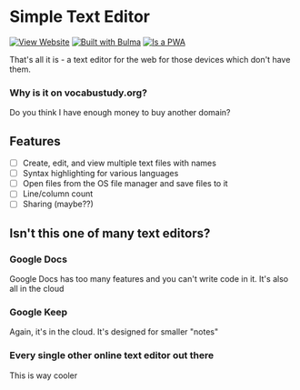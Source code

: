 # Simple Text Editor

[![View Website](https://img.shields.io/github/workflow/status/For-0/simple-text-editor/Deploy%20built%20content%20to%20Pages?style=for-the-badge)](https://editor.forzero.vocabustudy.org/)
[![Built with Bulma](https://img.shields.io/badge/bulma-0.9.4-%2300d1b2?style=for-the-badge)](https://bulma.io)
[![Is a PWA](https://img.shields.io/badge/pwa-yes-orange?style=for-the-badge)](https://web.dev/pwa)

That's all it is - a text editor for the web for those devices which don't have them.

### Why is it on vocabustudy.org?
Do you think I have enough money to buy another domain?

## Features
 - [ ] Create, edit, and view multiple text files with names
 - [ ] Syntax highlighting for various languages
 - [ ] Open files from the OS file manager and save files to it
 - [ ] Line/column count
 - [ ] Sharing (maybe??)

## Isn't this one of many text editors?
### Google Docs
Google Docs has too many features and you can't write code in it. It's also all in the cloud

### Google Keep
Again, it's in the cloud. It's designed for smaller "notes"

### Every single other online text editor out there
This is way cooler